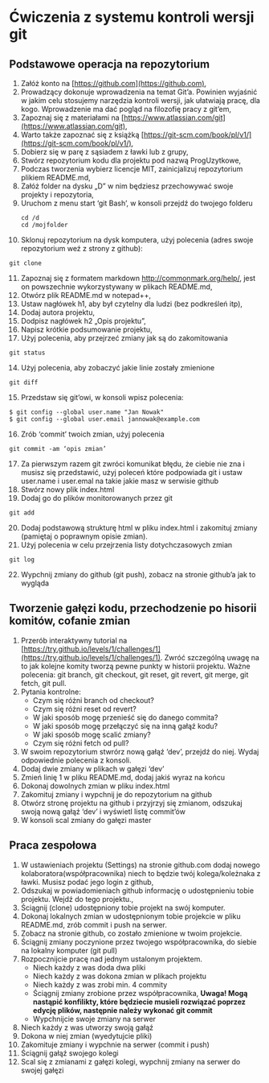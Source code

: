 # Ćwiczenia z systemu kontroli wersji git

## Podstawowe operacja na repozytorium

1. Załóż konto na [https://github.com](https://github.com),
2. Prowadzący dokonuje wprowadzenia na temat Git’a. Powinien wyjaśnić w jakim celu stosujemy narzędzia kontroli wersji, jak ułatwiają pracę, dla kogo. Wprowadzenie ma dać pogląd na filozofię pracy z git’em,
3. Zapoznaj się z materiałami na [https://www.atlassian.com/git](https://www.atlassian.com/git),
4. Warto także zapoznać się z książką [https://git-scm.com/book/pl/v1/](https://git-scm.com/book/pl/v1/),
5. Dobierz się w parę z sąsiadem z ławki lub z grupy,
6. Stwórz repozytorium kodu dla projektu pod nazwą ProgUzytkowe,
7. Podczas tworzenia wybierz licencje MIT, zainicjalizuj repozytorium plikiem README.md,
8. Załóż folder na dysku „D” w nim będziesz przechowywać swoje projekty i repozytoria,
9. Uruchom z menu start ‘git Bash’, w konsoli przejdź do twojego folderu
   ```
   cd /d
   cd /mojfolder
   ```
10. Sklonuj repozytorium na dysk komputera, użyj polecenia (adres swoje repozytorium weź z strony z github):

   ```
   git clone
   ```
11. Zapoznaj się z formatem markdown http://commonmark.org/help/, jest on powszechnie wykorzystywany w plikach README.md,
12. Otwórz plik README.md w notepad++,
   1. Ustaw nagłówek h1, aby był czytelny dla ludzi (bez podkreśleń itp),
   2. Dodaj autora projektu,
   3. Dodpisz nagłówek h2 „Opis projektu”,
   4. Napisz krótkie podsumowanie projektu,
13. Użyj polecenia, aby przejrzeć zmiany jak są do zakomitowania

   ```
   git status
   ```
14. Użyj polecenia, aby zobaczyć jakie linie zostały zmienione

   ```
   git diff
   ```
15. Przedstaw się git’owi, w konsoli wpisz polecenia:
   ```
   $ git config --global user.name "Jan Nowak"
   $ git config --global user.email jannowak@example.com
   ```
16. Zrób ‘commit’ twoich zmian, użyj polecenia
   ```
   git commit -am ‘opis zmian’
   ```
17. Za pierwszym razem git zwróci komunikat błędu, że ciebie nie zna i musisz się przedstawić, użyj poleceń które podpowiada git i ustaw user.name i user.emal na takie jakie masz w serwisie github
18. Stwórz nowy plik index.html
19. Dodaj go do plików monitorowanych przez git
   ```
   git add
   ```
20. Dodaj podstawową strukturę html w pliku index.html i zakomituj zmiany (pamiętaj o poprawnym opisie zmian).
21. Użyj polecenia w celu przejrzenia listy dotychczasowych zmian
   ```
   git log
   ```
22. Wypchnij zmiany do github (git push), zobacz na stronie github’a jak to wygląda

## Tworzenie gałęzi kodu, przechodzenie po hisorii komitów, cofanie zmian

1. Przerób interaktywny tutorial na [https://try.github.io/levels/1/challenges/1](https://try.github.io/levels/1/challenges/1). Zwróć szczególną uwagę na to jak kolejne komity tworzą pewne punkty w historii projektu. Ważne polecenia: git branch, git checkout, git reset, git revert, git merge, git fetch, git pull.
2. Pytania kontrolne:
   - Czym się różni branch od checkout?
   - Czym się różni reset od revert?
   - W jaki sposób mogę przenieść się do danego commita?
   - W jaki sposób mogę przełączyć się na inną gałąź kodu?
   - W jaki sposób mogę scalić zmiany?
   - Czym się różni fetch od pull?
3. W swoim repozytorium stwrórz nową gałąź ‘dev’, przejdź do niej. Wydaj odpowiednie polecenia z konsoli.
4. Dodaj dwie zmiany w plikach w gałęzi ‘dev’
1. Zmień linię 1 w pliku README.md, dodaj jakiś wyraz na końcu
2. Dokonaj dowolnych zmian w pliku index.html
3. Zakomituj zmiany i wypchnij je do repozytorium na github
4. Otwórz stronę projektu na github i przyjrzyj się zmianom, odszukaj swoją nową gałąź ‘dev’ i wyświetl listę commit’ów
5. W konsoli scal zmiany do gałęzi master

## Praca zespołowa

1. W ustawieniach projektu (Settings) na stronie github.com dodaj nowego kolaboratora(współpracownika) niech to będzie twój kolega/koleżnaka z ławki. Musisz podać jego login z github,
2. Odszukaj w powiadomieniach github informację o udostępnieniu tobie projektu. Wejdź do tego projektu.,
3. Ściągnij (clone) udostępniony tobie projekt na swój komputer.
4. Dokonaj lokalnych zmian w udostępnionym tobie projekcie w pliku README.md, zrób commit i push na serwer.
5. Zobacz na stronie github, co zostało zmienione w twoim projekcie.
6. Ściągnij zmiany poczynione przez twojego współpracownika, do siebie na lokalny komputer (git pull)
7. Rozpocznijcie pracę nad jednym ustalonym projektem.
   - Niech każdy z was doda dwa pliki
   - Niech każdy z was dokona zmian w plikach projektu
   - Niech każdy z was zrobi min. 4 commity
   - Ściągnij zmiany zrobione przez współpracownika,
**Uwaga! Mogą nastąpić konfilikty, które będziecie musieli rozwiązać poprzez edycję plików, następnie należy wykonać git commit**
   - Wypchnijcie swoje zmiany na serwer
8. Niech każdy z was utworzy swoją gałąź
1. Dokona w niej zmian (wyedytujcie pliki)
2. Zakomituje zmiany i wypchnie na serwer (commit i push)
3. Ściągnij gałąź swojego kolegi
4. Scal się z zmianami z gałęzi kolegi, wypchnij zmiany na serwer do swojej gałęzi
